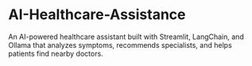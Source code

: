 # AI-Healthcare-Assistance
An AI-powered healthcare assistant built with Streamlit, LangChain, and Ollama that analyzes symptoms, recommends specialists, and helps patients find nearby doctors.
